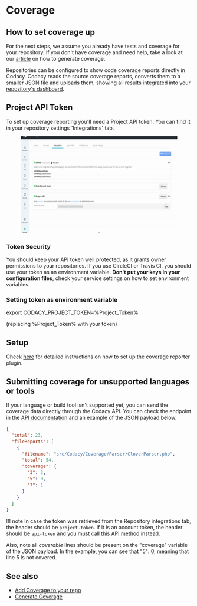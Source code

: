 # Coverage

## **How to set coverage up**

For the next steps, we assume you already have tests and coverage for your repository. If you don't have coverage and need help, take a look at our [article](/hc/en-us/articles/207312879-Generate-Coverage) on how to generate coverage.

Repositories can be configured to show code coverage reports directly in Codacy. Codacy reads the source coverage reports, converts them to a smaller JSON file and uploads them, showing all results integrated into your [repository's dashboard](/hc/en-us/articles/360003890673-Project-Dashboard-How-does-it-work-).

## Project API Token

To set up coverage reporting you'll need a Project API token. You can find it in your repository settings 'Integrations' tab.

<figure>
<img src="/v1.0/images/Jun-06-2017_14-30-02.gif" width="599" height="264" alt="" />
</figure>

### Token Security

You should keep your API token well protected, as it grants owner permissions to your repositories. If you use CircleCI or Travis CI, you should use your token as an environment variable. **Don't put your keys in your configuration files**, check your service settings on how to set environment variables.

### Setting token as environment variable

export CODACY_PROJECT_TOKEN=%Project_Token%

(replacing %Project_Token% with your token)

## Setup

Check [here](https://github.com/codacy/codacy-coverage-reporter#setup) for detailed instructions on how to set up the coverage reporter plugin.

## Submitting coverage for unsupported languages or tools

If your language or build tool isn't supported yet, you can send the coverage data directly through the Codacy API. You can check the endpoint in the [API documentation](https://api.codacy.com/swagger#savecoverage) and an example of the JSON payload below.

```json
{
  "total": 23,
  "fileReports": [
    {
      "filename": "src/Codacy/Coverage/Parser/CloverParser.php",
      "total": 54,
      "coverage": {
        "3": 3,
        "5": 0,
        "7": 1
      }
    }
  ]
}
```

!!! note
In case the token was retrieved from the Repository integrations tab, the header should be `project-token`. If it is an account token, the header should be `api-token` and you must call [this API method](https://api.codacy.com/swagger#savecoveragewithprojectname) instead.

Also, note all _coverable_ lines should be present on the "coverage" variable of the JSON payload. In the example, you can see that "5": 0, meaning that line 5 is not covered.

## See also

-   [Add Coverage to your repo](/hc/en-us/articles/207993835-Add-coverage-to-your-repo)
-   [Generate Coverage](/hc/en-us/articles/207312879-Generate-Coverage)
